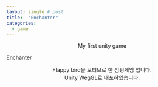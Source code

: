 ```yaml
---
layout: single # post
title:  "Enchanter"
categories:
  - game
---
```


<p align="center">
  My first unity game

</p>

[Enchanter][gamelink]

[gamelink]: https://bluesparrow2000.github.io/Enchanter/



<p align="center">
  Flappy bird을 모티브로 한 점핑게임 입니다.
  <br/>
  Unity WegGL로 배포하였습니다. 
</p>
